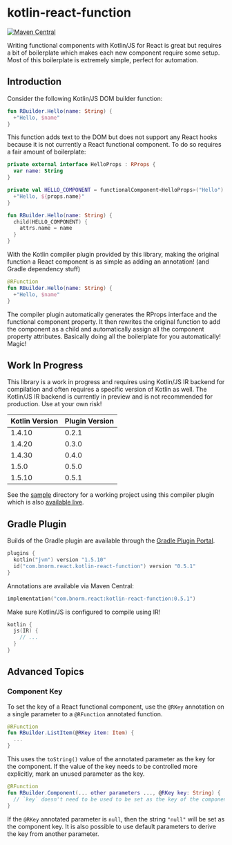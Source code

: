 # kotlin-react-function

[![Maven Central](https://maven-badges.herokuapp.com/maven-central/com.bnorm.react/kotlin-react-function/badge.svg)](https://maven-badges.herokuapp.com/maven-central/com.bnorm.react/kotlin-react-function)

Writing functional components with Kotlin/JS for React is great but requires a
bit of boilerplate which makes each new component require some setup. Most of
this boilerplate is extremely simple, perfect for automation.

## Introduction

Consider the following Kotlin/JS DOM builder function:

```kotlin
fun RBuilder.Hello(name: String) {
  +"Hello, $name"
}
```

This function adds text to the DOM but does not support any React hooks because
it is not currently a React functional component. To do so requires a fair
amount of boilerplate:

```kotlin
private external interface HelloProps : RProps {
  var name: String
}

private val HELLO_COMPONENT = functionalComponent<HelloProps>("Hello") { props ->
  +"Hello, ${props.name}"
}

fun RBuilder.Hello(name: String) {
  child(HELLO_COMPONENT) {
    attrs.name = name
  }
}
```

With the Kotlin compiler plugin provided by this library, making the original
function a React component is as simple as adding an annotation! (and Gradle
dependency stuff)

```kotlin
@RFunction
fun RBuilder.Hello(name: String) {
  +"Hello, $name"
}
```

The compiler plugin automatically generates the RProps interface and the
functional component property. It then rewrites the original function to add the
component as a child and automatically assign all the component property
attributes. Basically doing all the boilerplate for you automatically! Magic!

## Work In Progress

This library is a work in progress and requires using Kotlin/JS IR backend for
compilation and often requires a specific version of Kotlin as well. The
Kotlin/JS IR backend is currently in preview and is not recommended for
production. Use at your own risk!

| Kotlin Version | Plugin Version |
| -------------- | -------------- |
| 1.4.10         | 0.2.1          |
| 1.4.20         | 0.3.0          |
| 1.4.30         | 0.4.0          |
| 1.5.0          | 0.5.0          |
| 1.5.10         | 0.5.1          |

See the [sample][sample] directory for a working project using this compiler
plugin which is also
[available live](https://bnorm.github.io/kotlin-react-function/).

## Gradle Plugin

Builds of the Gradle plugin are available through the
[Gradle Plugin Portal][kotlin-react-function-gradle].

```kotlin
plugins {
  kotlin("jvm") version "1.5.10"
  id("com.bnorm.react.kotlin-react-function") version "0.5.1"
}
```

Annotations are available via Maven Central:

```kotlin
implementation("com.bnorm.react:kotlin-react-function:0.5.1")
```

Make sure Kotlin/JS is configured to compile using IR!

```kotlin
kotlin {
  js(IR) {
    // ...
  }
}
```

## Advanced Topics

### Component Key

To set the key of a React functional component, use the `@RKey` annotation on a
single parameter to a `@RFunction` annotated function.

```kotlin
@RFunction
fun RBuilder.ListItem(@RKey item: Item) {
  ...
}
```

This uses the `toString()` value of the annotated parameter as the key for the
component. If the value of the key needs to be controlled more explicitly, mark 
an unused parameter as the key.

```kotlin
@RFunction
fun RBuilder.Component(... other parameters ..., @RKey key: String) {
  // `key` doesn't need to be used to be set as the key of the component
}
```

If the `@RKey` annotated parameter is `null`, then the string `"null"` will be
set as the component key. It is also possible to use default parameters to
derive the key from another parameter.

[sample]: https://github.com/bnorm/kotlin-react-function/blob/main/sample
[kotlin-react-function-gradle]: https://plugins.gradle.org/plugin/com.bnorm.react.kotlin-react-function
